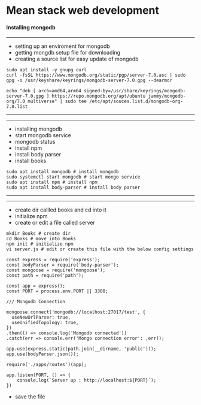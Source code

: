 # Mean stack web development

#### Installing mongodb

---




+ setting up an enviroment for mongodb
+ getting mongdb setup file for downloading
+ creating a source list for easy update of mongodb
```
sudo apt install -y gnupg curl
curl -fsSL https://www.mongodb.org/static/pgp/server-7.0.asc | sudo gpg -o /usr/keyshare/keyrings/mongodb-server-7.0.gpg --dearmor

echo "deb [ arch=amd64,arm64 signed-by=/usr/share/keyrings/mongodb-server-7.0.gpg ] https://repo.mongodb.org/apt/ubuntu jammy/mongodb-org/7.0 multiverse" | sudo tee /etc/apt/souces.list.d/mongodb-org-7.0.list
```
---


---
+ installing mongodb
+ start mongodb service
+ mongodb status
+ install npm
+ install body parser
+ install books

```
sudo apt install mongodb # install mongodb
sudo systemctl start mongodb # start mongo service
sudo apt install npm # install npm
sudo apt install body-parser # install body parser
```
---



---

+ create dir callled books and cd into it
+ initialize npm
+ create or edit a file called server
```
mkdir Books # create dir
cd Books # move into Books
npm init # initialize npm
vi server.js # edit or create this file with the below config settings

const express = require('express');
const bodyParser = require('body-parser');
const mongoose = require('mongoose');
const path = require('path');

const app = express();
const PORT = process.env.PORT || 3300;

/// Mongodb Connection

mongoose.connect('mongodb://localhost:27017/test', {
  useNewUrlParser: true,
  useUnifiedTopology: true,
})
.then(() => console.log('Mongodb connected'))
.catch(err => console.err('Mongo connection error': ,err));

app.use(express.static(path.join(__dirname, 'public')));
app.use(bodyParser.json());

require('./apps/routes')(app);

app.listen(PORT, () => {
    console.log(`Server up : http://localhost:${PORT}`);
})
```

+ save the file


